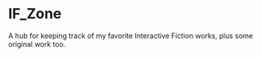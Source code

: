 # IF_Zone
A hub for keeping track of my favorite Interactive Fiction works, plus some original work too.
